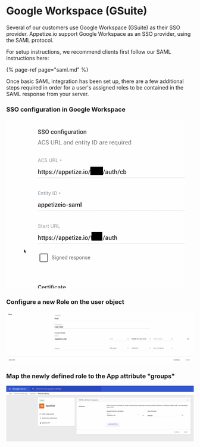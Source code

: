 # Google Workspace \(GSuite\)

Several of our customers use Google Workspace \(GSuite\) as their SSO provider. Appetize.io support Google Workspace as an SSO provider, using the SAML protocol. 

For setup instructions, we recommend clients first follow our SAML instructions here:

{% page-ref page="saml.md" %}

Once basic SAML integration has been set up, there are a few additional steps required in order for a user's assigned roles to be contained in the SAML response from your server. 

### SSO configuration in Google Workspace

![ACS URL and Start URL will be provided by Appetize.io](../../.gitbook/assets/google_workspace_appetize_sso_configuration_1.png)

### Configure a new Role on the user object

![Define the Appetize\_role \(or name it as you wish\)](../../.gitbook/assets/google_workspace_appetize_sso_configuration_2.png)

### Map the newly defined role to the App attribute "groups"

![Map user role to &quot;groups&quot; attribute](../../.gitbook/assets/google_workspace_appetize_sso_configuration_3.png)

